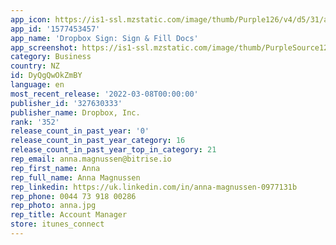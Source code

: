 ```yaml
---
app_icon: https://is1-ssl.mzstatic.com/image/thumb/Purple126/v4/d5/31/ad/d531adda-04c6-b6a5-9ac8-db26296fd907/AppIcon-0-1x_U007emarketing-0-7-0-85-220.png/1024x1024bb.png
app_id: '1577453457'
app_name: 'Dropbox Sign: Sign & Fill Docs'
app_screenshot: https://is1-ssl.mzstatic.com/image/thumb/PurpleSource122/v4/d8/e9/a5/d8e9a5f9-ec27-c5a4-4520-455cd79743af/239ec96f-7c1b-47b6-8488-224a52fbb17f_Dropbox-Sign_2022_iOS_Screens_6_U002c5_U2019_U2019_1242x2688_Rebrand_01.jpg/1242x2688bb.png
category: Business
country: NZ
id: DyQgQwOkZmBY
language: en
most_recent_release: '2022-03-08T00:00:00'
publisher_id: '327630333'
publisher_name: Dropbox, Inc.
rank: '352'
release_count_in_past_year: '0'
release_count_in_past_year_category: 16
release_count_in_past_year_top_in_category: 21
rep_email: anna.magnussen@bitrise.io
rep_first_name: Anna
rep_full_name: Anna Magnussen
rep_linkedin: https://uk.linkedin.com/in/anna-magnussen-0977131b
rep_phone: 0044 73 918 00286
rep_photo: anna.jpg
rep_title: Account Manager
store: itunes_connect
---
```

